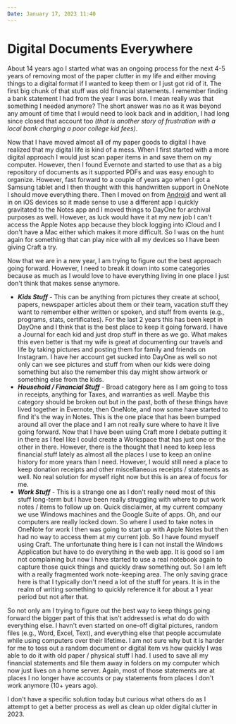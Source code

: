 ```yaml
---
Date: January 17, 2023 11:40
---
```


# Digital Documents Everywhere

About 14 years ago I started what was an ongoing process for the next 4-5 years of removing most of the paper clutter in my life and either moving things to a digital format if I wanted to keep them or I just got rid of it. The first big chunk of that stuff was old financial statements. I remember finding a bank statement I had from the year I was born. I mean really was that something I needed anymore? The short answer was no as it was beyond any amount of time that I would need to look back and in addition, I had long since closed that account too *(that is another story of frustration with a local bank charging a poor college kid fees)*.

Now that I have moved almost all of my paper goods to digital I have realized that my digital life is kind of a mess. When I first started with a more digital approach I would just scan paper items in and save them on my computer. However, then I found Evernote and started to use that as a big repository of documents as it supported PDFs and was easy enough to organize.  However, fast forward to a couple of years ago when I got a Samsung tablet and I then thought with this handwritten support in OneNote I should move everything there. Then I moved on from [Android](https://ericmwalk.blog/2021/08/20/new-devices.html) and went all in on iOS devices so it made sense to use a different app I quickly gravitated to the Notes app and I moved things to DayOne for archival purposes as well. However, as luck would have it at my new job I can't access the Apple Notes app because they block logging into iCloud and I don't have a Mac either which makes it more difficult. So I was on the hunt again for something that can play nice with all my devices so I have been giving Craft a try.

Now that we are in a new year, I am trying to figure out the best approach going forward. However, I need to break it down into some categories because as much as I would love to have everything living in one place I just don't think that makes sense anymore.

- ***Kids Stuff*** - This can be anything from pictures they create at school, papers, newspaper articles about them or their team, vacation stuff they want to remember either written or spoken, and stuff from events (e.g., programs, stats, certificates).  For the last 2 years this has been kept in DayOne and I think that is the best place to keep it going forward. I have a Journal for each kid and just drop stuff in there as we go. What makes this even better is that my wife is great at documenting our travels and life by taking pictures and posting them for family and friends on Instagram. I have her account get sucked into DayOne as well so not only can we see pictures and stuff from when our kids were doing something but also the remember this day might show artwork or something else from the kids.
- ***Household / Financial Stuff*** - Broad category here as I am going to toss in receipts, anything for Taxes,  and warranties as well. Maybe this category should be broken out but in the past, both of these things have lived together in Evernote, then OneNote, and now some have started to find it's the way in Notes. This is the one place that has been bumped around all over the place and I am not really sure where to have it live going forward. Now that I have been using Craft more I debate putting it in there as I feel like I could create a Workspace that has just one or the other in there. However, there is the thought that I need to keep less financial stuff lately as almost all the places I use to keep an online history for more years than I need. However, I would still need a place to keep donation receipts and other miscellaneous receipts / statements as well. No real solution for myself right now but this is an area of focus for me.
- ***Work Stuff*** - This is a strange one as I don't really need most of this stuff long-term but I have been really struggling with where to put work notes / items to follow up on. Quick disclaimer, at my current company we use Windows machines and the Google Suite of apps. Oh, and our computers are really locked down. So where I used to take notes in OneNote for work I then was going to start up with Apple Notes but then had no way to access them at my current job. So I have found myself using Craft. The unfortunate thing here is I can not install the Windows Application but have to do everything in the web app. It is good so I am not complaining but now I have started to use a real notebook again to capture those quick things and quickly draw something out. So I am left with a really fragmented work note-keeping area. The only saving grace here is that I typically don't need a lot of the stuff for years. It is in the realm of writing something to quickly reference it for about a 1 year period but not after that.

So not only am I trying to figure out the best way to keep things going forward the bigger part of this that isn't addressed is what do do with everything else. I havn't even started on one-off digital pictures, random files (e.g., Word, Excel, Text), and everything else that people accumulate while using computers over their lifetime. I am not sure why but it is harder for me to toss out a random document or digital item vs how quickly I was able to do it with old paper / physical stuff I had. I used to save all my financial statements and file them away in folders on my computer which now just lives on a home server. Again, most of those statements are at places I no longer have accounts or pay statements from places I don't work anymore (10+ years ago).

I don't have a specific solution today but curious what others do as I attempt to get a better process as well as clean up older digital clutter in 2023.

